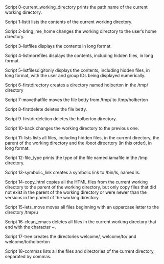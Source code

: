Script 0-current_working_directory prints the path name of the current working directory.

Script 1-listit lists the contents of the current working directory.

Script 2-bring_me_home changes the working directory to the user’s home directory.

Script 3-listfiles displays the contents in long format.

Script 4-listmorefiles displays the contents, including hidden files, in long format.

Script 5-listfilesdigitonly displays the contents, including hidden files, in long format, with the user and group IDs being displayed numerically.

Script 6-firstdirectory creates a directory named holberton in the /tmp/ directory

Script 7-movethatfile moves the file betty from /tmp/ to /tmp/holberton

Script 8-firstdelete deletes the file betty.

Script 9-firstdirdeletion deletes the holberton directory.

Script 10-back changes the working directory to the previous one.

Script 11-lists lists all files, including hidden files, in the current directory, the parent of the working directory and the /boot direcrtory (in this order), in long format.

Script 12-file_type prints the type of the file named iamafile in the /tmp directory.

Script 13-symbolic_link creates a symbolic link to /bin/ls, named ls.

Script 14-copy_html copies all the HTML files from the current working directory to the parent of the working directory, but only copy files that did not exist in the parent of the working directory or were newer than the versions in the parent of the working directory.

Script 15-lets_move moves all files beginning with an uppercase letter to the directory /tmp/u

Script 16-clean_emacs deletes all files in the current working directory that end with the character ~.

Script 17-tree creates the directories welcome/, welcome/to/ and welcome/to/holberton

Script 18-commas lists all the files and directories of the current directory, separated by commas.
